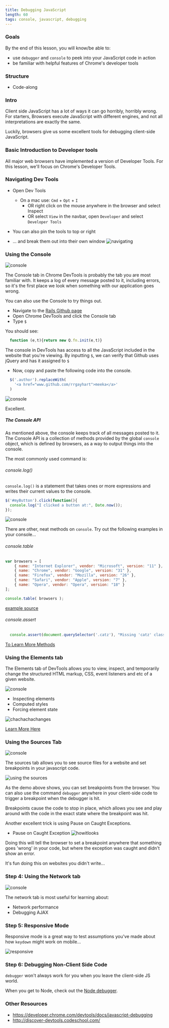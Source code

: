 ```yaml
---
title: Debugging JavaScript
length: 60
tags: console, javascript, debugging
---
```


### Goals

By the end of this lesson, you will know/be able to:

* use `debugger` and `console` to peek into your JavaScript code in action
* be familiar with helpful features of Chrome's developer tools

### Structure

* Code-along

### Intro

Client side JavaScript has a lot of ways it can go horribly, horribly wrong. For starters, Browsers execute JavaScript with different engines, and not all interpretations are exactly the same.

Luckily, browsers give us some excellent tools for debugging client-side JavaScript.

### Basic Introduction to Developer tools

All major web browsers have implemented a version of Developer Tools. For this lesson, we'll focus on Chrome's Developer Tools.

### Navigating Dev Tools
* Open Dev Tools
  * On a mac use: `Cmd` + `Opt` + `I`
	* OR right click on the mouse anywhere in the browser and select Inspect
	* OR select `View` in the navbar, open `Developer` and select `Developer Tools`

* You can also pin the tools to top or right
* ... and break them out into their own window
![navigating](http://g.recordit.co/L8euYRVfrA.gif)

### Using the Console

![console](assets/debug-console.png)

The Console tab in Chrome DevTools is probably the tab you are most familiar with. It keeps a log of every message posted to it, including errors, so it's the first place we look when something with our application goes wrong.

You can also use the Console to try things out.

- Navigate to the [Rails Github page](https://github.com/rails/rails)
- Open Chrome DevTools and click the Console tab
- Type `$`

You should see:

```js
  function (e,t){return new Q.fn.init(e,t)}
```

The console in DevTools has access to all the JavaScript included in the website that you're viewing. By inputting `$`, we can verify that Github uses jQuery and has it assigned to `$`

- Now, copy and paste the following code into the console.

```js
  $('.author').replaceWith(
    '<a href="www.github.com/rrgayhart">meeka</a>'
  )
```

![console](assets/debug-wrote-rails.png)

Excellent.

##### The Console API

As mentioned above, the console keeps track of all messages posted to it. The Console API is a collection of methods provided by the global `console` object, which is defined by browsers, as a way to output things into the console.

The most commonly used command is:

###### console.log()

`console.log()` is a statement that takes ones or more expressions and writes their current values to the console.

```javascript
$('#myButton').click(function(){
  console.log("I clicked a button at:", Date.now());
});
```

![console](assets/debug-log.png)

There are other, neat methods on `console`. Try out the following examples in your console...

###### console.table

```javascript
var browsers = [
	{ name: "Internet Explorer", vendor: "Microsoft", version: "11" },
	{ name: "Chrome", vendor: "Google", version: "31" },
	{ name: "Firefox", vendor: "Mozilla", version: "26" },
	{ name: "Safari", vendor: "Apple", version: "7" },
	{ name: "Opera", vendor: "Opera", version: "18" }
];

console.table( browsers );
```
[example source](http://www.sitepoint.com/three-little-known-development-console-api-methods/)

###### console.assert

```javascript
  console.assert(document.querySelector('.catz'), "Missing 'catz' class")
```

[To Learn More Methods](https://github.com/DeveloperToolsWG/console-object/blob/master/api.md)

### Using the Elements tab

The Elements tab of DevTools allows you to view, inspect, and temporarily change the structured HTML markup, CSS, event listeners and etc of a given website.

![console](assets/debug-elements.png)

- Inspecting elements
- Computed styles
- Forcing element state

![chachachachanges](http://g.recordit.co/hqKRaFSCAV.gif)

[Learn More Here](https://developer.chrome.com/devtools/docs/dom-and-styles)

### Using the Sources Tab

![console](assets/debug-sources.png)

The sources tab allows you to see source files for a website and set breakpoints in your javascript code.

![using the sources](http://g.recordit.co/W9zWeVG5aq.gif)

As the demo above shows, you can set breakpoints from the browser. You can also use the command `debugger` anywhere in your client-side code to trigger a breakpoint when the debugger is hit.

Breakpoints cause the code to stop in place, which allows you see and play around with the code in the exact state where the breakpoint was hit.

Another excellent trick is using Pause on Caught Exceptions.

* Pause on Caught Exception
  ![howitlooks](http://i.stack.imgur.com/ItvZj.png)

Doing this will tell the browser to set a breakpoint anywhere that something goes 'wrong' in your code, but where the exception was caught and didn't show an error.

It's fun doing this on websites you didn't write...

### Step 4: Using the Network tab

![console](assets/debug-network.png)

The network tab is most useful for learning about:

* Network performance
* Debugging AJAX

### Step 5: Responsive Mode
Responsive mode is a great way to test assumptions you've made about how `keydown` might work on mobile...

![responsive](http://g.recordit.co/jC19YEOWHa.gif)

### Step 6: Debugging Non-Client Side Code

`debugger` won't always work for you when you leave the client-side JS world.

When you get to Node, check out the [Node debugger](https://nodejs.org/api/debugger.html).

### Other Resources
- https://developer.chrome.com/devtools/docs/javascript-debugging
- http://discover-devtools.codeschool.com/
